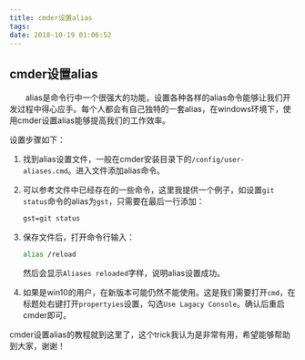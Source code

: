 ```yaml
---
title: cmder设置alias
tags:
date: 2018-10-19 01:06:52
---
```


## cmder设置alias

&emsp;&emsp;alias是命令行中一个很强大的功能，设置各种各样的alias命令能够让我们开发过程中得心应手。每个人都会有自己独特的一套alias，在windows环境下，使用cmder设置alias能够提高我们的工作效率。

<!-- more -->

设置步骤如下：

1. 找到alias设置文件，一般在cmder安装目录下的`/config/user-aliases.cmd`。进入文件添加alias命令。

2. 可以参考文件中已经存在的一些命令，这里我提供一个例子，如设置`git status`命令的alias为`gst`，只需要在最后一行添加：

   ```cmd
   gst=git status
   ```

3. 保存文件后，打开命令行输入：

   ```bash
   alias /reload
   ```

   然后会显示`Aliases reloaded`字样，说明alias设置成功。

4. 如果是win10的用户，在新版本可能仍然不能使用。这是我们需要打开`cmd`，在标题处右键打开`propertyies`设置，勾选`Use Lagacy Console`。确认后重启cmder即可。



cmder设置alias的教程就到这里了，这个trick我认为是非常有用，希望能够帮助到大家，谢谢！